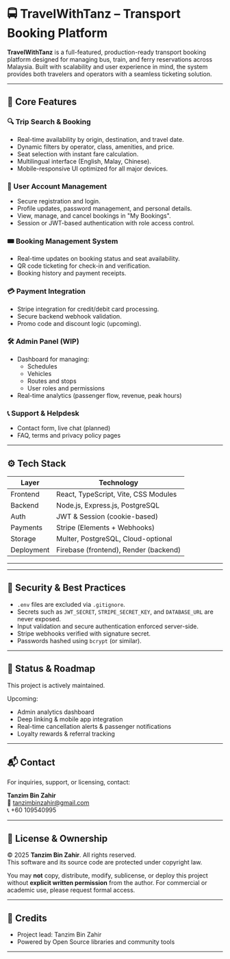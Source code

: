 # 🚍 TravelWithTanz – Transport Booking Platform

**TravelWithTanz** is a full-featured, production-ready transport booking platform designed for managing bus, train, and ferry reservations across Malaysia. Built with scalability and user experience in mind, the system provides both travelers and operators with a seamless ticketing solution.

---

## 🔑 Core Features

### 🔍 Trip Search & Booking
- Real-time availability by origin, destination, and travel date.
- Dynamic filters by operator, class, amenities, and price.
- Seat selection with instant fare calculation.
- Multilingual interface (English, Malay, Chinese).
- Mobile-responsive UI optimized for all major devices.

### 👤 User Account Management
- Secure registration and login.
- Profile updates, password management, and personal details.
- View, manage, and cancel bookings in "My Bookings".
- Session or JWT-based authentication with role access control.

### 🎟️ Booking Management System
- Real-time updates on booking status and seat availability.
- QR code ticketing for check-in and verification.
- Booking history and payment receipts.

### 💳 Payment Integration
- Stripe integration for credit/debit card processing.
- Secure backend webhook validation.
- Promo code and discount logic (upcoming).

### 🛠️ Admin Panel (WIP)
- Dashboard for managing:
  - Schedules
  - Vehicles
  - Routes and stops
  - User roles and permissions
- Real-time analytics (passenger flow, revenue, peak hours)

### 📞 Support & Helpdesk
- Contact form, live chat (planned)
- FAQ, terms and privacy policy pages

---

## ⚙️ Tech Stack

| Layer       | Technology                              |
|-------------|------------------------------------------|
| Frontend    | React, TypeScript, Vite, CSS Modules     |
| Backend     | Node.js, Express.js, PostgreSQL          |
| Auth        | JWT & Session (cookie-based)             |
| Payments    | Stripe (Elements + Webhooks)             |
| Storage     | Multer, PostgreSQL, Cloud-optional        |
| Deployment  | Firebase (frontend), Render (backend)    |

---

---

## 🔐 Security & Best Practices

- `.env` files are excluded via `.gitignore`.
- Secrets such as `JWT_SECRET`, `STRIPE_SECRET_KEY`, and `DATABASE_URL` are never exposed.
- Input validation and secure authentication enforced server-side.
- Stripe webhooks verified with signature secret.
- Passwords hashed using `bcrypt` (or similar).

---

## 📣 Status & Roadmap

This project is actively maintained.

Upcoming:
- Admin analytics dashboard
- Deep linking & mobile app integration
- Real-time cancellation alerts & passenger notifications
- Loyalty rewards & referral tracking

---

## 📬 Contact

For inquiries, support, or licensing, contact:

**Tanzim Bin Zahir**  
📧 tanzimbinzahir@gmail.com  
📞 +60 109540995

---

## 📄 License & Ownership

© 2025 **Tanzim Bin Zahir**. All rights reserved.  
This software and its source code are protected under copyright law.

You may **not** copy, distribute, modify, sublicense, or deploy this project without **explicit written permission** from the author. For commercial or academic use, please request formal access.

---

## 🙏 Credits

- Project lead: Tanzim Bin Zahir  
- Powered by Open Source libraries and community tools

---


